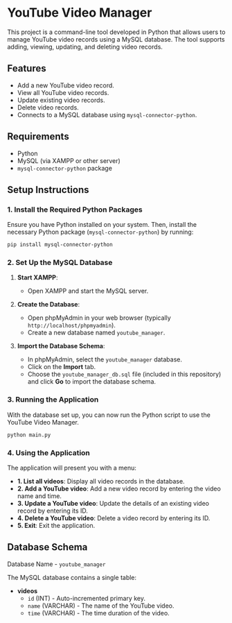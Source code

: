 
# YouTube Video Manager

This project is a command-line tool developed in Python that allows users to manage YouTube video records using a MySQL database. The tool supports adding, viewing, updating, and deleting video records.

## Features

- Add a new YouTube video record.
- View all YouTube video records.
- Update existing video records.
- Delete video records.
- Connects to a MySQL database using `mysql-connector-python`.

## Requirements

- Python 
- MySQL (via XAMPP or other server)
- `mysql-connector-python` package

## Setup Instructions


### 1. Install the Required Python Packages

Ensure you have Python installed on your system. Then, install the necessary Python package (`mysql-connector-python`) by running:

```bash
pip install mysql-connector-python
```

### 2. Set Up the MySQL Database

1. **Start XAMPP**:
   - Open XAMPP and start the MySQL server.

2. **Create the Database**:
   - Open phpMyAdmin in your web browser (typically `http://localhost/phpmyadmin`).
   - Create a new database named `youtube_manager`.

3. **Import the Database Schema**:
   - In phpMyAdmin, select the `youtube_manager` database.
   - Click on the **Import** tab.
   - Choose the `youtube_manager_db.sql` file (included in this repository) and click **Go** to import the database schema.

### 3. Running the Application

With the database set up, you can now run the Python script to use the YouTube Video Manager.

```bash
python main.py
```

### 4. Using the Application

The application will present you with a menu:

- **1. List all videos**: Display all video records in the database.
- **2. Add a YouTube video**: Add a new video record by entering the video name and time.
- **3. Update a YouTube video**: Update the details of an existing video record by entering its ID.
- **4. Delete a YouTube video**: Delete a video record by entering its ID.
- **5. Exit**: Exit the application.


## Database Schema
Database Name - `youtube_manager`

The MySQL database contains a single table:

- **videos**
  - `id` (INT) - Auto-incremented primary key.
  - `name` (VARCHAR) - The name of the YouTube video.
  - `time` (VARCHAR) - The time duration of the video.


